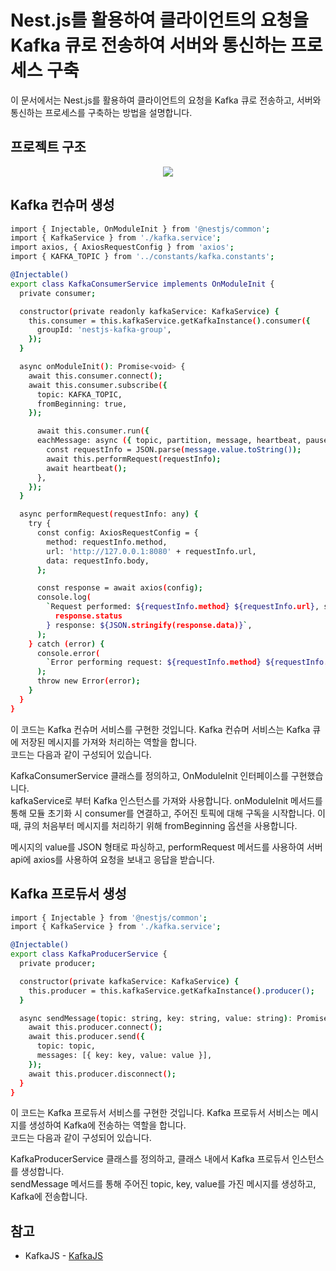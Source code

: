 
# Nest.js를 활용하여 클라이언트의 요청을 Kafka 큐로 전송하여 서버와 통신하는 프로세스 구축  
    

이 문서에서는 Nest.js를 활용하여 클라이언트의 요청을 Kafka 큐로 전송하고, 서버와 통신하는 프로세스를 구축하는 방법을 설명합니다.

## 프로젝트 구조
<p align="center">
  <a target="blank"><img src="https://i.postimg.cc/63k6Vg0Z/5.png" /></a>
</p>




## Kafka 컨슈머 생성

```bash
import { Injectable, OnModuleInit } from '@nestjs/common';
import { KafkaService } from './kafka.service';
import axios, { AxiosRequestConfig } from 'axios';
import { KAFKA_TOPIC } from '../constants/kafka.constants';

@Injectable()
export class KafkaConsumerService implements OnModuleInit {
  private consumer;

  constructor(private readonly kafkaService: KafkaService) {
    this.consumer = this.kafkaService.getKafkaInstance().consumer({
      groupId: 'nestjs-kafka-group',
    });
  }

  async onModuleInit(): Promise<void> {
    await this.consumer.connect();
    await this.consumer.subscribe({
      topic: KAFKA_TOPIC,
      fromBeginning: true,
    });

      await this.consumer.run({
      eachMessage: async ({ topic, partition, message, heartbeat, pause }) => {
        const requestInfo = JSON.parse(message.value.toString());
        await this.performRequest(requestInfo);
        await heartbeat();
      },
    });
  }

  async performRequest(requestInfo: any) {
    try {
      const config: AxiosRequestConfig = {
        method: requestInfo.method,
        url: 'http://127.0.0.1:8080' + requestInfo.url,
        data: requestInfo.body,
      };

      const response = await axios(config);
      console.log(
        `Request performed: ${requestInfo.method} ${requestInfo.url}, status: ${
          response.status
        } response: ${JSON.stringify(response.data)}`,
      );
    } catch (error) {
      console.error(
        `Error performing request: ${requestInfo.method} ${requestInfo.url}`,
      );
      throw new Error(error);
    }
  }
}
```
이 코드는 Kafka 컨슈머 서비스를 구현한 것입니다. Kafka 컨슈머 서비스는 Kafka 큐에 저장된 메시지를 가져와 처리하는 역할을 합니다.   
코드는 다음과 같이 구성되어 있습니다.

KafkaConsumerService 클래스를 정의하고, OnModuleInit 인터페이스를 구현했습니다.  
kafkaService로 부터 Kafka 인스턴스를 가져와 사용합니다.
onModuleInit 메서드를 통해 모듈 초기화 시 consumer를 연결하고, 주어진 토픽에 대해 구독을 시작합니다. 이때, 큐의 처음부터 메시지를 처리하기 위해 fromBeginning 옵션을 사용합니다.  

메시지의 value를 JSON 형태로 파싱하고, performRequest 메서드를 사용하여 서버 api에 axios를 사용하여 요청을 보내고 응답을 받습니다.

## Kafka 프로듀서 생성


```bash
import { Injectable } from '@nestjs/common';
import { KafkaService } from './kafka.service';

@Injectable()
export class KafkaProducerService {
  private producer;

  constructor(private kafkaService: KafkaService) {
    this.producer = this.kafkaService.getKafkaInstance().producer();
  }

  async sendMessage(topic: string, key: string, value: string): Promise<void> {
    await this.producer.connect();
    await this.producer.send({
      topic: topic,
      messages: [{ key: key, value: value }],
    });
    await this.producer.disconnect();
  }
}
```
이 코드는 Kafka 프로듀서 서비스를 구현한 것입니다. Kafka 프로듀서 서비스는 메시지를 생성하여 Kafka에 전송하는 역할을 합니다.   
코드는 다음과 같이 구성되어 있습니다.

KafkaProducerService 클래스를 정의하고, 클래스 내에서 Kafka 프로듀서 인스턴스를 생성합니다.  
sendMessage 메서드를 통해 주어진 topic, key, value를 가진 메시지를 생성하고, Kafka에 전송합니다. 

## 참고

- KafkaJS - [KafkaJS](https://kafka.js.org/docs/configuration#restartonfailure)
